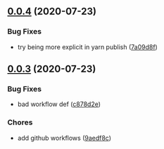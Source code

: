 ## [0.0.4](https://github.com/mileszim/actioncable-nodejs/compare/v0.0.3...v0.0.4) (2020-07-23)

### Bug Fixes

- try being more explicit in yarn publish ([7a09d8f](https://github.com/mileszim/actioncable-nodejs/commit/7a09d8fc916c59c5d19cd725b327c919e5e06521))

## [0.0.3](https://github.com/mileszim/actioncable-nodejs/compare/v0.0.2...v0.0.3) (2020-07-23)

### Bug Fixes

- bad workflow def ([c878d2e](https://github.com/mileszim/actioncable-nodejs/commit/c878d2e542278dd976d43a1edd75b7492e9a7532))

### Chores

- add github workflows ([9aedf8c](https://github.com/mileszim/actioncable-nodejs/commit/9aedf8c2f93330a7f1b4c3fa816d39ed2e4d8c9a))
